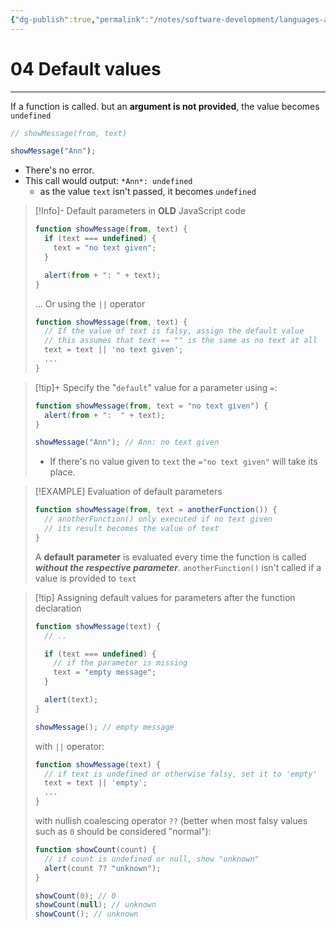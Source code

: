 ```yaml
---
{"dg-publish":true,"permalink":"/notes/software-development/languages-and-frameworks/web-development/front-end/javascript-vanilla/01-basics/12-functions/04-default-values/","tags":["programming","webdevelopment","frontend","JavaScript"],"created":"2025-07-13T15:24:56.072+08:00"}
---
```



# 04 Default values

---

If a function is called. but an **argument is not provided**,
the value becomes `undefined`

```javascript
// showMessage(from, text)

showMessage("Ann");
```

- There's no error.
- This call would output: `*Ann*: undefined`
  - as the value `text` isn't passed, it becomes `undefined`

> [!Info]- Default parameters in **OLD** JavaScript code
>
> ```javascript
> function showMessage(from, text) {
>   if (text === undefined) {
>     text = "no text given";
>   }
>
>   alert(from + ": " + text);
> }
> ```
>
> ... Or using the `||` operator
>
> ```javascript
> function showMessage(from, text) {
> 	// If the value of text is falsy, assign the default value
> 	// this assumes that text == "" is the same as no text at all
> 	text = text || 'no text given';
> 	...
> }
> ```

> [!tip]+
> Specify the "`default`" value for a parameter using `=`:
>
> ```javascript
> function showMessage(from, text = "no text given") {
>   alert(from + ":  " + text);
> }
>
> showMessage("Ann"); // Ann: no text given
> ```
>
> - If there's no value given to `text` the `="no text given"` will take its place.

> [!EXAMPLE] Evaluation of default parameters
>
> ```javascript
> function showMessage(from, text = anotherFunction()) {
>   // anotherFunction() only executed if no text given
>   // its result becomes the value of text
> }
> ```
>
> A **default parameter** is evaluated every time the function is called **_without the respective parameter_**.
> `anotherFunction()` isn't called if a value is provided to `text`

> [!tip] Assigning default values for parameters after the function declaration
>
> ```javascript
> function showMessage(text) {
>   // ..
>
>   if (text === undefined) {
>     // if the parameter is missing
>     text = "empty message";
>   }
>
>   alert(text);
> }
>
> showMessage(); // empty message
> ```
>
> with `||` operator:
>
> ```javascript
> function showMessage(text) {
> 	// if text is undefined or otherwise falsy, set it to 'empty'
> 	text = text || 'empty';
> 	...
> }
> ```
>
> with nullish coalescing operator `??` (better when most falsy values such as `0` should be considered "normal"):
>
> ```javascript
> function showCount(count) {
>   // if count is undefined or null, show "unknown"
>   alert(count ?? "unknown");
> }
>
> showCount(0); // 0
> showCount(null); // unknown
> showCount(); // unknown
> ```
